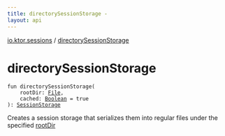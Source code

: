 ```yaml
---
title: directorySessionStorage - 
layout: api
---
```


<div class='api-docs-breadcrumbs'><a href="index.html">io.ktor.sessions</a> / <a href="./directory-session-storage.html">directorySessionStorage</a></div>

# directorySessionStorage

<div class="signature"><code><span class="keyword">fun </span><span class="identifier">directorySessionStorage</span><span class="symbol">(</span><br/>&nbsp;&nbsp;&nbsp;&nbsp;<span class="parameterName" id="io.ktor.sessions$directorySessionStorage(java.io.File, kotlin.Boolean)/rootDir">rootDir</span><span class="symbol">:</span>&nbsp;<a href="http://docs.oracle.com/javase/6/docs/api/java/io/File.html"><span class="identifier">File</span></a><span class="symbol">, </span><br/>&nbsp;&nbsp;&nbsp;&nbsp;<span class="parameterName" id="io.ktor.sessions$directorySessionStorage(java.io.File, kotlin.Boolean)/cached">cached</span><span class="symbol">:</span>&nbsp;<a href="https://kotlinlang.org/api/latest/jvm/stdlib/kotlin/-boolean/index.html"><span class="identifier">Boolean</span></a>&nbsp;<span class="symbol">=</span>&nbsp;true<br/><span class="symbol">)</span><span class="symbol">: </span><a href="-session-storage/index.html"><span class="identifier">SessionStorage</span></a></code></div>

Creates a session storage that serializes them into regular files under the specified <a href="directory-session-storage.html#io.ktor.sessions$directorySessionStorage(java.io.File, kotlin.Boolean)/rootDir">rootDir</a>

